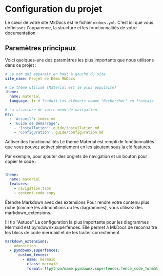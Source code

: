 # Configuration du projet

Le cœur de votre site MkDocs est le fichier `mkdocs.yml`. C'est ici que vous définissez l'apparence, la structure et les fonctionnalités de votre documentation.

## Paramètres principaux

Voici quelques-uns des paramètres les plus importants que nous utilisons dans ce projet :

```yaml
# Le nom qui apparaît en haut à gauche du site
site_name: Projet de Démo MkDocs

# Le thème utilisé (Material est le plus populaire)
theme:
  name: material
  language: fr # Traduit les éléments comme "Rechercher" en français

# La structure de votre menu de navigation
nav:
  - 'Accueil': index.md
  - 'Guide de démarrage':
    - 'Installation': guide/installation.md
    - 'Configuration': guide/configuration.md
```

Activer des fonctionnalités
Le thème Material est rempli de fonctionnalités que vous pouvez activer simplement en les ajoutant sous la clé features.

Par exemple, pour ajouter des onglets de navigation et un bouton pour copier le code :

```yaml

theme:
  name: material
  features:
    - navigation.tabs
    - content.code.copy
```

Étendre Markdown avec des extensions
Pour rendre votre contenu plus riche (comme les admonitions ou les diagrammes), vous utilisez des markdown_extensions.

!!! tip "Astuce"
La configuration la plus importante pour les diagrammes Mermaid est pymdownx.superfences. Elle permet à MkDocs de reconnaître les blocs de code mermaid et de les traiter correctement.

```yaml
markdown_extensions:
  - admonition
  - pymdownx.superfences:
      custom_fences:
        - name: mermaid
          class: mermaid
          format: !!python/name:pymdownx.superfences.fence_code_format
```
